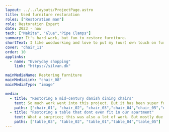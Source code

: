 ```yaml
---
layout: ../../layouts/ProjectPage.astro
title: Used furniture restoration
roles: ["Restoration man"]
role: Restoration Expert
date: 2023 - now
tech: ["Makita", "Glue","Pipe Clamps"]
summary: It's hard work, but fun to restore furniture.
shortText: I like woodworking and love to put my (our) own touch on furniture
cover: "chair_11"
order: 10
applinks: 
  - name: "Everyday shopping"
    link: "https://silvan.dk"

mainMediaName: Restoring furniture
mainMediaLink: "chair_08"
mainMediaType: "image"

media:
  - title: "Restoring 6 mid-century danish dining chairs"
    text: So much work went into this project. But it has been super fun, and I've learned so much about restoration tools and ... patience. I still wonder if I put the right parts together, especially chair five.
    paths: ["chair_01", "chair_02", "chair_03","chair_04","chair_05","chair_06","chair_07","chair_09","chair_10"]
  - title: "Restoring a table that dont even fit in our apartment"
    text: What a surprice; this was also a lot of work. But mostly due to big areas, and long wait times. 
    paths: ["table_03", "table_02", "table_01","table_04","table_05"]
---
```

